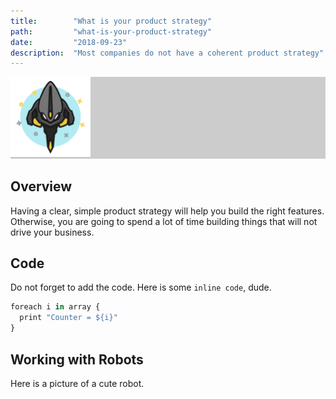 ```yaml
---
title:        "What is your product strategy"
path:         "what-is-your-product-strategy"
date:         "2018-09-23"
description:  "Most companies do not have a coherent product strategy"
---
```


<div style="background-color:#cccccc;margin-bottom:2.00rem;">
  <img src="./icon_robots_8.png" class="img-fluid" alt="Icon Robot" height="128px" width="128px" />
</div>

## Overview
Having a clear, simple product strategy will help you build the right 
features. Otherwise, you are going to spend a lot of time building things
that will not drive your business.

## Code
Do not forget to add the code. Here is some `inline code`, dude.

```javascript
foreach i in array {
  print "Counter = ${i}"
}
```
## Working with Robots
Here is a picture of a cute robot.
